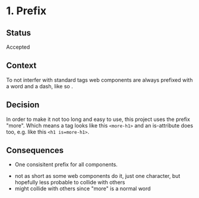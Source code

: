 # 1. Prefix

## Status

Accepted

## Context

To not interfer with standard tags web components are always prefixed with a word and a dash, 
like so <more-h1>.

## Decision

In order to make it not too long and easy to use, this project uses the prefix "more".
Which means a tag looks like this `<more-h1>` and an is-attribute does too, e.g. like this
`<h1 is=more-h1>`. 

## Consequences

+ One consisitent prefix for all components.
- not as short as some web components do it, just one character, but hopefully less probable to collide with others
- might collide with others since "more" is a normal word